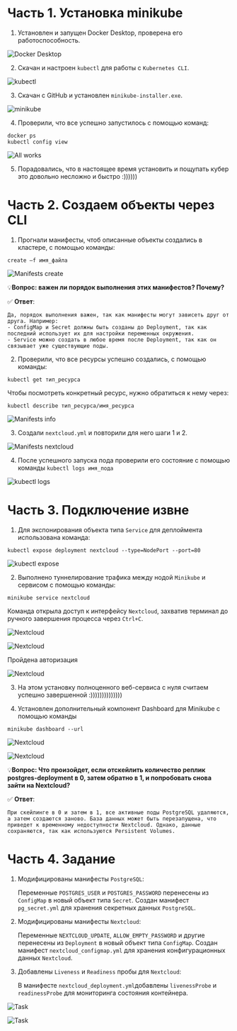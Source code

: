 # Часть 1. Установка minikube

1. Установлен и запущен Docker Desktop, проверена его работоспособность.

![Docker Desktop](Report\Скрин1.jpg)

2. Скачан и настроен `kubectl` для работы с `Kubernetes CLI`.

![kubectl](Report\Скрин2.jpg)

3. Скачан c GitHub и установлен `minikube-installer.exe`.

![minikube](Report\Скрин3.jpg)

4. Проверили, что все успешно запустилось с помощью команд:
```
docker ps
kubectl config view
```

![All works](Report\Скрин4.jpg)

5. Порадовались, что в настоящее время установить и пощупать кубер это довольно несложно и быстро :))))))

# Часть 2. Создаем объекты через CLI

1. Прогнали манифесты, чтоб описанные объекты создались в кластере, с помощью команды:
```
create –f имя_файла
```

![Manifests create](Report\Скрин5.jpg)

💡**Вопрос: важен ли порядок выполнения этих манифестов? Почему?**

✅ **Ответ**:
```
Да, порядок выполнения важен, так как манифесты могут зависеть друг от друга. Например:
- ConfigMap и Secret должны быть созданы до Deployment, так как последний использует их для настройки переменных окружения.
- Service можно создать в любое время после Deployment, так как он связывает уже существующие поды.
```

2. Проверили, что все ресурсы успешно создались, с помощью команды:
```
kubectl get тип_ресурса
```
Чтобы посмотреть конкретный ресурс, нужно обратиться к нему через:
```
kubectl describe тип_ресурса/имя_ресурса
```

![Manifests info](Report\Скрин6.jpg)

3. Создали `nextcloud.yml` и повторили для него шаги 1 и 2.

![Manifests nextcloud](Report\Скрин7.jpg)

4.  После успешного запуска пода проверили его состояние с помощью команды `kubectl logs имя_пода`

![kubectl logs](Report\Скрин8.jpg)

# Часть 3. Подключение извне

1. Для экспонирования объекта типа `Service` для деплоймента использована команда:

```
kubectl expose deployment nextcloud --type=NodePort --port=80
```

![kubectl expose](Report\Скрин9.jpg)

2. Выполнено туннелирование трафика между нодой `Minikube` и сервисом с помощью команды:

```
minikube service nextcloud
```

Команда открыла доступ к интерфейсу `Nextcloud`, захватив терминал до ручного завершения процесса через `Ctrl+C`.

![Nextcloud](Report\Скрин10.jpg)

![Nextcloud](Report\Скрин11.jpg)

Пройдена авторизация 

![Nextcloud](Report\Скрин12.jpg)

3.  На этом установку полноценного веб-сервиса с нуля считаем успешно завершенной :))))))))))))))

4. Установлен дополнительный компонент Dashboard для Minikube с помощью команды

```
minikube dashboard --url
```

![Nextcloud](Report\Скрин13.jpg)

![Nextcloud](Report\Скрин14.jpg)

💡**Вопрос:  Что произойдет, если отскейлить количество реплик postgres-deployment в 0, затем обратно в 1, и попробовать снова зайти на Nextcloud?**

✅ **Ответ**:
```
При скейлинге в 0 и затем в 1, все активные поды PostgreSQL удаляются, а затем создаются заново. База данных может быть перезапущена, что приведет к временному недоступности Nextcloud. Однако, данные сохраняются, так как используются Persistent Volumes.
```

# Часть 4. Задание

1. Модифицированы манифесты `PostgreSQL`:

    Переменные `POSTGRES_USER` и `POSTGRES_PASSWORD` перенесены из `ConfigMap` в новый объект типа `Secret`.
    Создан манифест `pg_secret.yml` для хранения секретных данных `PostgreSQL`.

2. Модифицированы манифесты `Nextcloud`:

    Переменные `NEXTCLOUD_UPDATE`, `ALLOW_EMPTY_PASSWORD` и другие перенесены из `Deployment` в новый объект типа `ConfigMap`.
    Создан манифест `nextcloud_configmap.yml` для хранения конфигурационных данных `Nextcloud`.

3. Добавлены `Liveness` и `Readiness` пробы для `Nextcloud`:

    В манифесте `nextcloud_deployment.yml`добавлены `livenessProbe` и `readinessProbe` для мониторинга состояния контейнера.

![Task](Report\Скрин15.jpg)

![Task](Report\Скрин16.jpg)